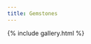 ```yaml
---
title: Gemstones
---
```

{% include gallery.html %}
<a-entity environment="preset: forest"></a-entity>